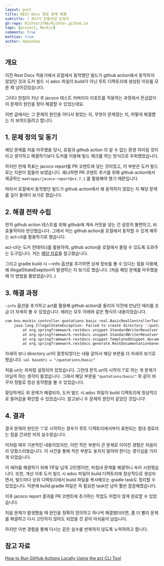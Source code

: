 ```yaml
---
layout: post
title: REST Docs 경로 문제 해결
subtitle: / 하나가 만들어낸 눈덩이
gh-repo: Richter3766/Richter.github.io
tags: [project, Mockin]
comments: true
mathjax: true
author: HyeonSoo
---
```


## 개요

이전 Rest Docs 적용기에서 로컬에서 동작했던 빌드가 github action에서 동작하지 않았던 것과 도커 빌드 시 adoc 파일이 build가 아닌 루트 디렉토리에 생성된 이유를 모른 채 넘어갔었습니다.

그러다 한참이 지난 후 jacoco 테스트 커버리지 리포트를 적용하는 과정에서 뜬금없이 이 문제의 원인을 찾아 해결할 수 있었는데요.

이번 글에서는 그 문제의 원인을 어디서 찾았는 지, 무엇이 문제였는 지, 어떻게 해결헀는 지 보여드릴려고 합니다.

## 1. 문제 정의 및 동기

해당 문제를 처음 마주했을 당시, 로컬과 github action 의 알 수 없는 환경 차이일 것이라고 생각하고 해결하기보다 도커를 이용해 빌드 체크를 하는 방식으로 우회했었습니다.

하지만 현재 목표는 jacoco report를 PR 코맨트에 넣는 것이었고, 이 부분은 도커 빌드로는 지원이 힘들어 보였습니다. 왜냐하면 PR 코맨트 추가를 위해 github action에서 제공하는 `madrapps/jacoco-report@v1.7.1` 를 활용해야 했기 때문입니다.

따라서 로컬에서 동작했던 빌드가 github action에서 왜 동작하지 않았는 지 해당 문제를 깊이 들여다 보기로 했습니다.

## 2. 해결 전략 수립

먼저 github action 테스트를 위해 github에 계속 커밋을 넣는 건 굉장히 불편하고, 비효율적이라 판단했습니다. 그래서 저는 github action을 로컬에서 동작할 수 있게 해주는 act-cli를 활용하기로 했습니다.

act-cli는 도커 컨테이너를 활용하여, github action을 로컬에서 돌릴 수 있도록 도와주는 도구입니다. 저는 [해당 자료](https://www.freecodecamp.org/news/how-to-run-github-actions-locally/)를 참고했습니다.

그리고 gradle build 시 —info 옵션을 추가하면 상세 정보를 볼 수 있다는 점을 이용해, 왜 illegalSttateExeption이 발생하는 지 보기로 했습니다. (처음 해당 문제를 마주했을 때 이 방법을 몰랐었습니다..)

## 3. 해결 과정

`—info` 옵션을 추가하고 act를 활용해 github action을 돌리자 이전에 만났던 에러를 조금 더 자세히 볼 수 있었습니다. 에러는 모두 아래와 같은 형식의 내용이었습니다.

```kotlin
com.knu.mockin.controller.quotations.basic.real.BasicRealControllerTest > GET /quotations/basic/inquire-time-itemchartprice FAILED
    java.lang.IllegalStateException: Failed to create directory '/quotations/basic/inquire-time-itemchartprice'
        at org.springframework.restdocs.snippet.StandardWriterResolver.createDirectoriesIfNecessary(StandardWriterResolver.java:103)
        at org.springframework.restdocs.snippet.StandardWriterResolver.resolve(StandardWriterResolver.java:72)
        at org.springframework.restdocs.snippet.TemplatedSnippet.document(TemplatedSnippet.java:77)
        at org.springframework.restdocs.generate.RestDocumentationGenerator.handle(RestDocumentationGenerator.java:191)
```

자세히 보니 directory url이 잘못되었다는 내용 같아서 해당 부분을 더 자세히 보기로 했습니다.
`val baseUri = "/quotations/basic"`

처음 uri는 위처럼 설정되어 있었습니다. 그런데 문득 uri의 시작이 ‘/’로 하는 게 문제가 아닐까 하는 생각이 들었습니다. 그래서 해당 부분을 `"quotations/basic"` 와 같이 바꾸자 정말로 정상 동작함을 볼 수 있었습니다.

황당하게도 위 문제가 해결되자, 도커 빌드 시 adoc 파일이 build 디렉토리에 정상적으로 들어감을 확인할 수 있었습니다. 알고보니 두 문제의 원인이 같았던 것입니다!

## 4. 결과

결국 문제의 원인은 '/'로 시작하는 경우가 루트 디렉토리에서부터 표현되는 절대 경로라는 점을 간과한 저의 실수였습니다.

이처럼 매우 기본적인 내용이었지만, 이런 작은 부분이 큰 문제로 이어진 경험은 처음이라 당황스러웠습니다. 이 사건을 통해 작은 부분도 놓치지 말아야 한다는 경각심을 가지게 되었습니다.

이 에러를 해결하기 위해 1주일 넘게 고민했지만, 마침내 문제를 해결하니 속이 시원했습니다. 또한, 개선 이후 도커 빌드 시 adoc 파일이 build 디렉토리에 정상적으로 생성되면서, 빌드마다 상위 디렉토리에서 build 파일을 복사해오는 gradle task도 정리할 수 있었습니다. 덕분에 build.gradle 파일은 꼭 필요한 task만 남아 훨씬 깔끔해졌습니다.

이후 jacoco report 결과를 PR 코멘트에 추가하는 작업도 어렵지 않게 완료할 수 있었습니다.

처음 문제가 발생했을 때 원인을 정확히 정의하고 하나씩 해결했더라면, 좀 더 빨리 문제를 해결하고 다시 고민하지 않아도 되었을 것 같아 아쉬움이 남습니다.

하지만 이번 경험을 통해 다시는 같은 실수를 반복하지 않도록 노력하려고 합니다.

## 참고 자료

[How to Run GitHub Actions Locally Using the act CLI Tool](https://www.freecodecamp.org/news/how-to-run-github-actions-locally/)
